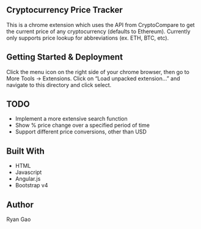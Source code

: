 ## Cryptocurrency Price Tracker 

This is a chrome extension which uses the API from CryptoCompare to get the current price 
of any cryptocurrency (defaults to Ethereum). Currently only supports price lookup for 
abbreviations (ex. ETH, BTC, etc).

## Getting Started & Deployment

Click the menu icon on the right side of your chrome browser, then go to More Tools -> 
Extensions. Click on “Load unpacked extension…” and navigate to this directory and click
select.

## TODO

* Implement a more extensive search function
* Show % price change over a specified period of time
* Support different price conversions, other than USD

## Built With

* HTML
* Javascript
* Angular.js
* Bootstrap v4

## Author

Ryan Gao
